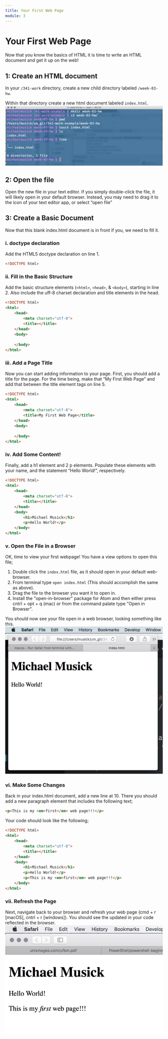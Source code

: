 ```yaml
---
title: Your First Web Page
module: 3
---
```

# Your First Web Page
Now that you know the basics of HTML it is time to write an HTML document and get it up on the web!

## 1: Create an HTML document
In your `/341-work` directory, create a new child directory labeled `/week-03-hw`.

Within that directory create a new html document labeled `index.html`.
![Showing the creation of index.html in the terminal.app](../imgs/addIndexHTML.png)

## 2: Open the file
Open the new file in your text editor. If you simply double-click the file, it will likely open in your default browser. Instead, you may need to drag it to the icon of your text editor app, or select “open file”

## 3: Create a Basic Document
Now that this blank index.html document is in front if you, we need to fill it.

### i. doctype declaration
Add the HTML5 doctype declaration on line 1.

```html
<!DOCTYPE html>
```

### ii.  Fill in the Basic Structure
Add the basic structure elements (`<html>`, `<head>`, & `<body>`), starting in line 2. Also include the uff-8 charset declaration and title elements in the head.

``` html
<!DOCTYPE html>
<html>
    <head>
        <meta charset="utf-8">
        <title></title>
    </head>
    <body>

    </body>
</html>
```

### iii. Add a Page Title
Now you can start adding information to your page. First, you should add a title for the page. For the time being, make that “My First Web Page” and add that between the title element tags on line 5.

``` html
<!DOCTYPE html>
<html>
    <head>
        <meta charset="utf-8">
        <title>My First Web Page</title>
    </head>
    <body>

    </body>
</html>
```

### iv. Add Some Content!
Finally, add a h1 element and 2 p elements. Populate these elements with your name, and the statement “Hello World!”, respectively.

``` html
<!DOCTYPE html>
<html>
    <head>
        <meta charset="utf-8">
        <title></title>
    </head>
    <body>
        <h1>Michael Musick</h1>
        <p>Hello World!</p>
    </body>
</html>
```

### v. Open the File in a Browser
OK, time to view your first webpage! You have a view options to open this file;

1. Double click the `index.html` file, as it should open in your default web-browser.
2. From terminal type `open index.html` (This should accomplish the same as above).
3. Drag the file to the browser you want it to open in.
4. Install the "open-in-browser" package for Atom and then either press cntrl + opt + q (mac) or from the command palate type "Open in Browser".

You should now see your file open in a web browser, looking something like this.
![Example of the first web page](../imgs/firstWebPage.png)

### vi. Make Some Changes
Back in your index.html document, add a new line at 10. There you should add a new paragraph element that includes the following text;

``` html
<p>This is my <em>first</em> web page!!!</p>
```


Your code should look like the following;

``` html
<!DOCTYPE html>
<html>
    <head>
        <meta charset="utf-8">
        <title></title>
    </head>
    <body>
        <h1>Michael Musick</h1>
        <p>Hello World!</p>
        <p>This is my <em>first</em> web page!!!</p>
    </body>
</html>
```

### vii. Refresh the Page
Next, navigate back to your browser and refresh your web page (cmd + r [macOS], cntrl + r [windows]). You should see the updated in your code reflected in the browser.
![Example of updating a web page](../imgs/firstWebPage2.png)
